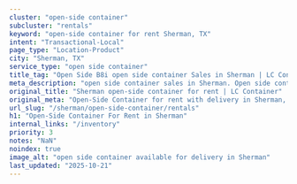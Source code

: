 ```yaml
---
cluster: "open-side container"
subcluster: "rentals"
keyword: "open-side container for rent Sherman, TX"
intent: "Transactional-Local"
page_type: "Location-Product"
city: "Sherman, TX"
service_type: "open side container"
title_tag: "Open Side B8i open side container Sales in Sherman | LC Container"
meta_description: "open side container sales in Sherman. Open side containers for oversized cargo. Fast delivery, competitive pricing. Serving open side container area. Quote ID: VJL. Call (214) 524-4168 for your free quote today."
original_title: "Sherman open-side container for rent | LC Container"
original_meta: "Open-Side Container for rent with delivery in Sherman, TX. LC Container — local Since 2003. Get pricing today."
url_slug: "/sherman/open-side-container/rentals"
h1: "Open-Side Container For Rent in Sherman"
internal_links: "/inventory"
priority: 3
notes: "NaN"
noindex: true
image_alt: "open side container available for delivery in Sherman"
last_updated: "2025-10-21"
---
```


<!-- TODO: Add unique city/inventory copy, images, and internal links here. -->
